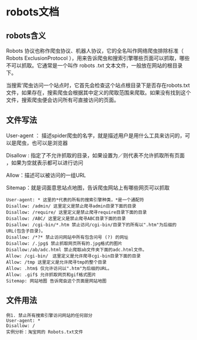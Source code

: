 # robots文档

## robots含义
Robots 协议也称作爬虫协议、机器人协议，它的全名叫作网络爬虫排除标准（ Robots ExclusionProtocol ），用来告诉爬虫和搜索引擎哪些页面可以抓取，哪些不可以抓取。它通常是一个叫作 robots .txt 文本文件，一般放在网站的根目录下。

当搜索’爬虫访问一个站点时，它首先会检查这个站点根目录下是否存在robots.txt 文件，如果存在，搜索爬虫会根据其中定义的爬取范围来爬取。如果没有找到这个文件，搜索爬虫便会访问所有可直接访问的页面。




## 文件写法
User-agent ： 描述spider爬虫的名字，就是描述用户是用什么工具来访问的，可以是爬虫，也可以是浏览器

Disallow : 指定了不允许抓取的目录，如果设置为／则代表不允许抓取所有页面 ，如果为空就表示都可以进行访问

Allow：描述可以被访问的一组URL

Sitemap：就是词面意思站点地图，告诉爬虫网站上有哪些网页可以抓取
```
User-agent: * 这里的*代表的所有的搜索引擎种类，*是一个通配符
Disallow: /admin/ 这里定义是禁止爬寻admin目录下面的目录
Disallow: /require/ 这里定义是禁止爬寻require目录下面的目录
Disallow: /ABC/ 这里定义是禁止爬寻ABC目录下面的目录
Disallow: /cgi-bin/*.htm 禁止访问/cgi-bin/目录下的所有以".htm"为后缀的URL(包含子目录)。
Disallow: /*?* 禁止访问网站中所有包含问号 (?) 的网址
Disallow: /.jpg$ 禁止抓取网页所有的.jpg格式的图片
Disallow:/ab/adc.html 禁止爬取ab文件夹下面的adc.html文件。
Allow: /cgi-bin/　这里定义是允许爬寻cgi-bin目录下面的目录
Allow: /tmp 这里定义是允许爬寻tmp的整个目录
Allow: .htm$ 仅允许访问以".htm"为后缀的URL。
Allow: .gif$ 允许抓取网页和gif格式图片
Sitemap: 网站地图 告诉爬虫这个页面是网站地图
```

## 文件用法
```
例1. 禁止所有搜索引擎访问网站的任何部分
User-agent: *
Disallow: /
实例分析：淘宝网的 Robots.txt文件
```

